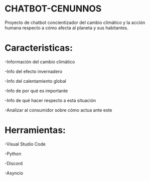 # CHATBOT-CENUNNOS
Proyecto de chatbot concientizador del cambio climático y la acción humana respecto a cómo afecta al planeta y sus habitantes.

# Caracteristicas:
-Información del cambio climático

-Info del efecto invernadero

-Info del calentamiento global

-Info de por qué es importante

-Info de qué hacer respecto a esta situación

-Analizar al consumidor sobre cómo actua ante este

# Herramientas:
-Visual Studio Code

-Python

-Discord

-Asyncio

